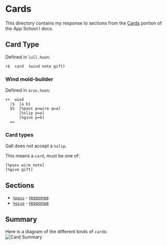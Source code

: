 # Cards

This directory contains my response to sections from the [Cards](https://docs.urbit.org/build-on-urbit/app-school/5-cards) portion of the App School I docs.

## Card Type
Defined in `lull.hoon`:
```hoon
+$  card  (wind note gift)
```

### Wind mold-builder
Defined in `arvo.hoon`:
```hoon
++  wind
  |$  [a b]
  $%  [%pass p=wire q=a]
      [%slip p=a]
      [%give p=b]
  ==
```

### Card types
Gall does not accept a `%slip`.

This means a `card`, must be one of:
```hoon
[%pass wire note]
[%give gift]
```

## Sections

* [`%pass`](https://docs.urbit.org/build-on-urbit/app-school/5-cards#pass) - [response](./%25pass/README.md)
* [`%give`](https://docs.urbit.org/build-on-urbit/app-school/5-cards#give) - [response](./%25give/README.md)


## Summary
Here is a diagram of the different kinds of `card`s:  
![Card Summary](https://media.urbit.org/guides/core/app-school/card-diagram.svg)